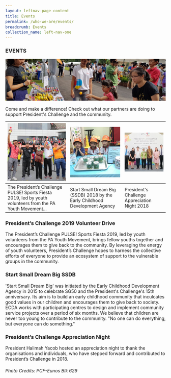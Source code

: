 ```yaml
---
layout: leftnav-page-content
title: Events
permalink: /who-we-are/events/
breadcrumb: Events
collection_name: left-nav-one
---
```


### EVENTS

![Event Top Banner](/images/event-top-banner.jpg "Event Top Banner")

Come and make a difference! Check out what our partners are doing to support President's Challenge and the community.

|[![President’s Challenge PULSE! Sports Fiesta 2019](/images/IMG-20190720-WA0018v1.jpg)](#president-s-challenge-volunteer-drive)|[![Start Small Dream Big (SSDB) 2018](/images/PCF-Eunos_1.jpg)](#start-small-dream-big-ssdb)|[![President's Challenge Appreciation Night 2018](/images/President-s-Challenge-Appreciation-Night.jpg)](#president-s-challenge-appreciation-night)|
|--------------|------------------|-----------------------|
|The President’s Challenge PULSE! Sports Fiesta 2019, led by youth volunteers from the PA Youth Movement...|Start Small Dream Big (SSDB) 2018 by the Early Childhood Development Agency|President's Challenge Appreciation Night 2018|



### President’s Challenge 2019 Volunteer Drive

The President’s Challenge PULSE! Sports Fiesta 2019, led by youth volunteers from the PA Youth Movement, brings fellow youths together and encourages them to give back to the community. By leveraging the energy of youth volunteers, President’s Challenge hopes to harness the collective efforts of everyone to provide an ecosystem of support to the vulnerable groups in the community.


### Start Small Dream Big SSDB

'Start Small Dream Big' was initiated by the Early Childhood Development Agency in 2015 to celebrate SG50 and the President's Challenge's 15th anniversary. Its aim is to build an early childhood community that inculcates good values in our children and encourages them to give back to society. ECDA works with participating centres to design and implement community service projects over a period of six months. We believe that children are never too young to contribute to the community. "No one can do everything, but everyone can do something." 


### President’s Challenge Appreciation Night

President Halimah Yacob hosted an appreciation night to thank the organisations and individuals, who have stepped forward and contributed to President’s Challenge in 2018. 


###### Photo Credits: *PCF-Eunos Blk 629*
